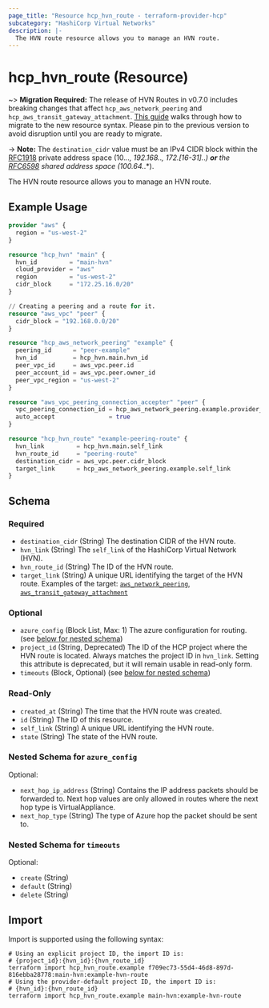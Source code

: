 ```yaml
---
page_title: "Resource hcp_hvn_route - terraform-provider-hcp"
subcategory: "HashiCorp Virtual Networks"
description: |-
  The HVN route resource allows you to manage an HVN route.
---
```


# hcp_hvn_route (Resource)

~> **Migration Required:** The release of HVN Routes in v0.7.0 includes breaking changes that affect `hcp_aws_network_peering` and `hcp_aws_transit_gateway_attachment`. [This guide](https://registry.terraform.io/providers/hashicorp/hcp/latest/docs/guides/hvn-route-migration-guide) walks through how to migrate to the new resource syntax.
Please pin to the previous version to avoid disruption until you are ready to migrate.

-> **Note:** The `destination_cidr` value must be an IPv4 CIDR block within the [RFC1918](https://datatracker.ietf.org/doc/html/rfc1918) private address space (10.*.*.*, 192.168.*.*, 172.[16-31].*.*) **or**
the [RFC6598](https://datatracker.ietf.org/doc/html/rfc6598) shared address space (100.64.*.*).

The HVN route resource allows you to manage an HVN route.

## Example Usage

```terraform
provider "aws" {
  region = "us-west-2"
}

resource "hcp_hvn" "main" {
  hvn_id         = "main-hvn"
  cloud_provider = "aws"
  region         = "us-west-2"
  cidr_block     = "172.25.16.0/20"
}

// Creating a peering and a route for it.
resource "aws_vpc" "peer" {
  cidr_block = "192.168.0.0/20"
}

resource "hcp_aws_network_peering" "example" {
  peering_id      = "peer-example"
  hvn_id          = hcp_hvn.main.hvn_id
  peer_vpc_id     = aws_vpc.peer.id
  peer_account_id = aws_vpc.peer.owner_id
  peer_vpc_region = "us-west-2"
}

resource "aws_vpc_peering_connection_accepter" "peer" {
  vpc_peering_connection_id = hcp_aws_network_peering.example.provider_peering_id
  auto_accept               = true
}

resource "hcp_hvn_route" "example-peering-route" {
  hvn_link         = hcp_hvn.main.self_link
  hvn_route_id     = "peering-route"
  destination_cidr = aws_vpc.peer.cidr_block
  target_link      = hcp_aws_network_peering.example.self_link
}
```

<!-- schema generated by tfplugindocs -->
## Schema

### Required

- `destination_cidr` (String) The destination CIDR of the HVN route.
- `hvn_link` (String) The `self_link` of the HashiCorp Virtual Network (HVN).
- `hvn_route_id` (String) The ID of the HVN route.
- `target_link` (String) A unique URL identifying the target of the HVN route. Examples of the target: [`aws_network_peering`](aws_network_peering.md), [`aws_transit_gateway_attachment`](aws_transit_gateway_attachment.md)

### Optional

- `azure_config` (Block List, Max: 1) The azure configuration for routing. (see [below for nested schema](#nestedblock--azure_config))
- `project_id` (String, Deprecated) The ID of the HCP project where the HVN route is located. Always matches the project ID in `hvn_link`. Setting this attribute is deprecated, but it will remain usable in read-only form.
- `timeouts` (Block, Optional) (see [below for nested schema](#nestedblock--timeouts))

### Read-Only

- `created_at` (String) The time that the HVN route was created.
- `id` (String) The ID of this resource.
- `self_link` (String) A unique URL identifying the HVN route.
- `state` (String) The state of the HVN route.

<a id="nestedblock--azure_config"></a>
### Nested Schema for `azure_config`

Optional:

- `next_hop_ip_address` (String) Contains the IP address packets should be forwarded to. Next hop values are only allowed in routes where the next hop type is VirtualAppliance.
- `next_hop_type` (String) The type of Azure hop the packet should be sent to.


<a id="nestedblock--timeouts"></a>
### Nested Schema for `timeouts`

Optional:

- `create` (String)
- `default` (String)
- `delete` (String)

## Import

Import is supported using the following syntax:

```shell
# Using an explicit project ID, the import ID is:
# {project_id}:{hvn_id}:{hvn_route_id}
terraform import hcp_hvn_route.example f709ec73-55d4-46d8-897d-816ebba28778:main-hvn:example-hvn-route
# Using the provider-default project ID, the import ID is:
# {hvn_id}:{hvn_route_id}
terraform import hcp_hvn_route.example main-hvn:example-hvn-route
```
